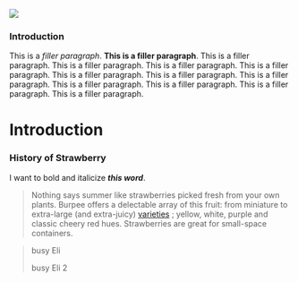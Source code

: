 <a href="https://www.juncture-digital.org"><img src="https://juncture-digital.github.io/juncture/static/images/ve-button.png"></a>

<param ve-config 
title="Strawberry"    
source-image="https://upload.wikimedia.org/wikipedia/commons/e/ef/Garden_strawberry_%28Fragaria_%C3%97_ananassa%29_halved.jpg"   
banner="https://upload.wikimedia.org/wikipedia/commons/e/ef/Garden_strawberry_%28Fragaria_%C3%97_ananassa%29_halved.jpg" 
height=100
author="author"
layout="vertical">


### Introduction

This is a *filler paragraph*. **This is a filler paragraph**. This is a filler paragraph. This is a filler paragraph. This is a filler paragraph. This is a filler paragraph. This is a filler paragraph. This is a filler paragraph. This is a filler paragraph. This is a filler paragraph. This is a filler paragraph. This is a filler paragraph. This is a filler paragraph. 
<param ve-image
	   scr="wc;Catalogue_of_pot_grown_and_layer_strawberries_-_also_a_list_of_bulbous_flower_roots_and_specialties_for_fall_planting_(1891)_(20590174831).jpg#file"
	   caption="This is am image of a strawberry".>

# Introduction

### History of Strawberry

I want to bold and italicize ***this word***.

>Nothing says summer like strawberries picked fresh from your own plants. Burpee offers a delectable array of this fruit: from miniature to extra-large (and extra-juicy) [varieties](https://www.burpee.com/fruit/strawberry-plants/?srsltid=AfmBOopciupPfO4V6hvE1cPkFtQOPD_c607vXpaBz3el11pdlJRgdlEl)  ; yellow, white, purple and classic cheery red hues. Strawberries are great for small-space containers.

>busy Eli
>
>busy Eli 2

